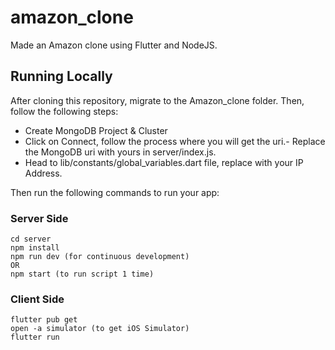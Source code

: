 # amazon_clone

Made an Amazon clone using Flutter and NodeJS.

## Running Locally

After cloning this repository, migrate to the Amazon_clone folder. Then, follow the following steps:

- Create MongoDB Project & Cluster
- Click on Connect, follow the process where you will get the uri.- Replace the MongoDB uri with yours in server/index.js.
- Head to lib/constants/global_variables.dart file, replace with your IP Address.

Then run the following commands to run your app:

### Server Side
  
  ```console
  cd server
  npm install
  npm run dev (for continuous development)
  OR
  npm start (to run script 1 time)
  ```

### Client Side
  
  ```console
  flutter pub get
  open -a simulator (to get iOS Simulator)
  flutter run
  ```